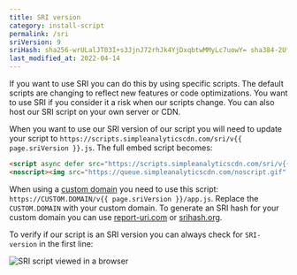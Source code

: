 ```yaml
---
title: SRI version
category: install-script
permalink: /sri
sriVersion: 9
sriHash: sha256-wrULalJT03I+s3JjnJ72rhJk4YjDxqbtwMMyLc7uowY= sha384-2UfNPQId6M49occlZMgVy2iaMMC9rAE0KCqnhEBxLmlBu4o3gVwjcA8AKIgb/qMQ sha512-UqBsXbIOByTjAsluV2ruHqjoobyM0Md03uGeJVMMEpZHXV2UpmE0evS6sC4/wyrCb4DaLzcwFvwTU0GPVA1hTA==
last_modified_at: 2022-04-14
---
```


If you want to use SRI you can do this by using specific scripts. The default scripts are changing to reflect new features or code optimizations. You want to use SRI if you consider it a risk when our scripts change. You can also host our SRI script on your own server or CDN.

When you want to use our SRI version of our script you will need to update your script to `https://scripts.simpleanalyticscdn.com/sri/v{{ page.sriVersion }}.js`. The full embed script becomes:

<!-- prettier-ignore -->
```html
<script async defer src="https://scripts.simpleanalyticscdn.com/sri/v{{ page.sriVersion }}.js" integrity="{{ page.sriHash }}" crossorigin="anonymous"></script>
<noscript><img src="https://queue.simpleanalyticscdn.com/noscript.gif" alt="" referrerpolicy="no-referrer-when-downgrade" /></noscript>
```

When using a [custom domain](/bypass-ad-blockers) you need to use this script: `https://CUSTOM.DOMAIN/v{{ page.sriVersion }}/app.js`. Replace the `CUSTOM.DOMAIN` with your custom domain. To generate an SRI hash for your custom domain you can use [report-uri.com](https://report-uri.com/home/sri_hash) or [srihash.org](https://www.srihash.org/).

To verify if our script is an SRI version you can always check for `SRI-version` in the first line:

<img class="border" src="https://user-images.githubusercontent.com/1079135/147767570-1f7d86bb-b824-4e22-87e3-fbe2757e01c1.png" alt="SRI script viewed in a browser" />
